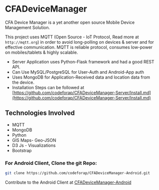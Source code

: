 # CFADeviceManager
CFA Device Manager is a yet another open source Mobile Device Management Solution. 

This project uses MQTT (Open Source - IoT Protocol, Read more at `http://mqtt.org`) in order to avoid long-polling on devices & server and for effective communication.
MQTT is reliable protocol, consumes low-power on mobiles/tablets & highly scalable.  

* Server Application uses Python-Flask framework and had a good REST API.
* Can Use MySQL/PostgreSQL for User-Auth and Android-App auth
* Uses MongoDB for Application-Received data and location data from the device. 
* Installation Steps can be followed at [https://github.com/codeforap/CFADeviceManager-Server/Install.md](https://github.com/codeforap/CFADeviceManager-Server/Install.md)


## Technologies Involved

* MQTT
* MongoDB
* Python
* GIS Maps- Geo-JSON
* D3 Js - Visualizations
* Bootstrap


### For Android Client, Clone the git Repo:

``` bash
git clone https://github.com/codeforap/CFADeviceManager-Android.git
```

Contribute to the Android Client at [CFADeviceManager-Android](https://github.com/codeforap/CFADeviceManager-Android)
